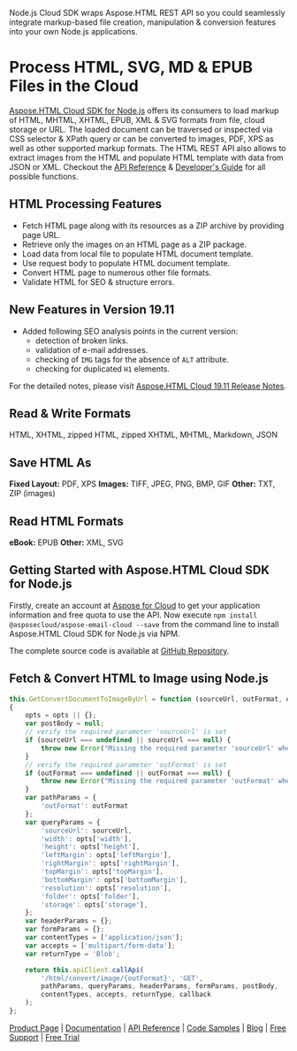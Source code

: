 Node.js Cloud SDK wraps Aspose.HTML REST API so you could seamlessly integrate markup-based file creation, manipulation & conversion features into your own Node.js applications.

# Process HTML, SVG, MD & EPUB Files in the Cloud

[Aspose.HTML Cloud SDK for Node.js](https://products.aspose.cloud/html/nodejs) offers its consumers to load markup of HTML, MHTML, XHTML, EPUB, XML & SVG formats from file, cloud storage or URL. The loaded document can be traversed or inspected via CSS selector & XPath query or can be converted to images, PDF, XPS as well as other supported markup formats. The HTML REST API also allows to extract images from the HTML and populate HTML template with data from JSON or XML. Checkout the [API Reference]([https://apireference.aspose.cloud/html/](https://apireference.aspose.cloud/html/)) & [Developer's Guide]([https://docs.aspose.cloud/display/htmlcloud/Developer+Guide](https://docs.aspose.cloud/display/htmlcloud/Developer+Guide)) for all possible functions.

## HTML Processing Features

- Fetch HTML page along with its resources as a ZIP archive by providing page URL.
- Retrieve only the images on an HTML page as a ZIP package.
- Load data from local file to populate HTML document template.
- Use request body to populate HTML document template.
- Convert HTML page to numerous other file formats.
- Validate HTML for SEO & structure errors.

## New Features in Version 19.11

- Added following SEO analysis points in the current version:
  - detection of broken links.
  - validation of e-mail addresses.
  - checking of `IMG` tags for the absence of `ALT` attribute.
  - checking for duplicated `H1` elements.

For the detailed notes, please visit [Aspose.HTML Cloud 19.11 Release Notes](https://docs.aspose.cloud/display/htmlcloud/Aspose.HTML+Cloud+19.11+Release+Notes).

## Read & Write Formats

HTML, XHTML, zipped HTML, zipped XHTML, MHTML, Markdown, JSON

## Save HTML As

**Fixed Layout:** PDF, XPS
**Images:** TIFF, JPEG, PNG, BMP, GIF
**Other:** TXT, ZIP (images)

## Read HTML Formats

**eBook:** EPUB
**Other:** XML, SVG

## Getting Started with Aspose.HTML Cloud SDK for Node.js

Firstly, create an account at [Aspose for Cloud](https://dashboard.aspose.cloud/#/apps) to get your application information and free quota to use the API. Now execute `npm install @asposecloud/aspose-email-cloud --save` from the command line to install Aspose.HTML Cloud SDK for Node.js via NPM.

The complete source code is available at [GitHub Repository](https://github.com/aspose-html-cloud/aspose-html-cloud-nodejs).

## Fetch & Convert HTML to Image using Node.js

```js
this.GetConvertDocumentToImageByUrl = function (sourceUrl, outFormat, opts, callback) 
{
	opts = opts || {};
	var postBody = null;
	// verify the required parameter 'sourceUrl' is set
	if (sourceUrl === undefined || sourceUrl === null) {
		throw new Error("Missing the required parameter 'sourceUrl' when calling GetConvertDocumentToImageByUrl");
	}
	// verify the required parameter 'outFormat' is set
	if (outFormat === undefined || outFormat === null) {
		throw new Error("Missing the required parameter 'outFormat' when calling GetConvertDocumentToImageByUrl");
	}
	var pathParams = {
		'outFormat': outFormat
	};
	var queryParams = {
		'sourceUrl': sourceUrl,
		'width': opts['width'],
		'height': opts['height'],
		'leftMargin': opts['leftMargin'],
		'rightMargin': opts['rightMargin'],
		'topMargin': opts['topMargin'],
		'bottomMargin': opts['bottomMargin'],
		'resolution': opts['resolution'],
		'folder': opts['folder'],
		'storage': opts['storage'],
	};
	var headerParams = {};
	var formParams = {};
	var contentTypes = ['application/json'];
	var accepts = ['multipart/form-data'];
	var returnType = 'Blob';

	return this.apiClient.callApi(
		'/html/convert/image/{outFormat}', 'GET',
		pathParams, queryParams, headerParams, formParams, postBody,
		contentTypes, accepts, returnType, callback
	);
};
```

[Product Page](https://products.aspose.cloud/html/nodejs) | [Documentation](https://docs.aspose.cloud/display/htmlcloud/Home) | [API Reference](https://apireference.aspose.cloud/html/) | [Code Samples](https://github.com/aspose-html-cloud/aspose-html-cloud-nodejs) | [Blog](https://blog.aspose.cloud/category/html/) | [Free Support](https://forum.aspose.cloud/c/html) | [Free Trial](https://dashboard.aspose.cloud/#/apps)
